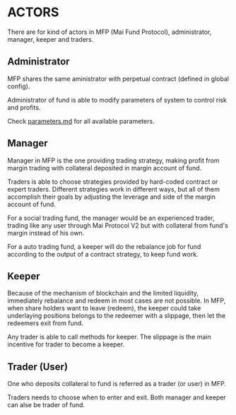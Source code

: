 # ACTORS

There are for kind of actors in MFP (Mai Fund Protocol), administrator, manager, keeper and traders.

## Administrator

MFP shares the same aministrator with perpetual contract (defined in global config).

Administrator of fund is able to modify parameters of system to control risk and profits.

Check [parameters.md](./parameters.md) for all available parameters.

## Manager

Manager in MFP is the one providing trading strategy, making profit from margin trading with collateral deposited in margin account of fund.

Traders is able to choose strategies provided by hard-coded contract or expert traders. Different strategies work in different ways, but all of them accomplish their goals by adjusting the leverage and side of the margin account of fund.

For a social trading fund, the manager would be an experienced trader, trading like any user through Mai Protocol V2 but with collateral from fund's margin instead of his own.

For a auto trading fund, a keeper will do the rebalance job for fund according to the output of a contract strategy, to keep fund work.

## Keeper

Because of the mechanism of blockchain and the limited liquidity, immediately rebalance and redeem in most cases are not possible. In MFP, when share holders want to leave (redeem), the keeper could take underlaying positions belongs to the redeemer with a slippage, then let the redeemers exit from fund.

Any trader is able to call methods for keeper. The slippage is the main incentive for trader to become a keeper.

## Trader (User)

One who deposits collateral to fund is referred as a trader (or user) in MFP.

Traders needs to choose when to enter and exit. Both manager and keeper can alse be trader of fund.
